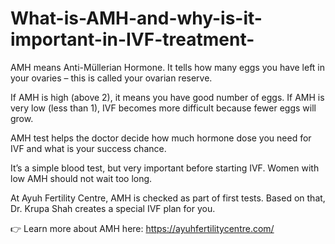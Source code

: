 # What-is-AMH-and-why-is-it-important-in-IVF-treatment-

AMH means Anti-Müllerian Hormone. It tells how many eggs you have left in your ovaries – this is called your ovarian reserve.

If AMH is high (above 2), it means you have good number of eggs. If AMH is very low (less than 1), IVF becomes more difficult because fewer eggs will grow.

AMH test helps the doctor decide how much hormone dose you need for IVF and what is your success chance.

It’s a simple blood test, but very important before starting IVF. Women with low AMH should not wait too long.

At Ayuh Fertility Centre, AMH is checked as part of first tests. Based on that, Dr. Krupa Shah creates a special IVF plan for you.

👉 Learn more about AMH here: https://ayuhfertilitycentre.com/
